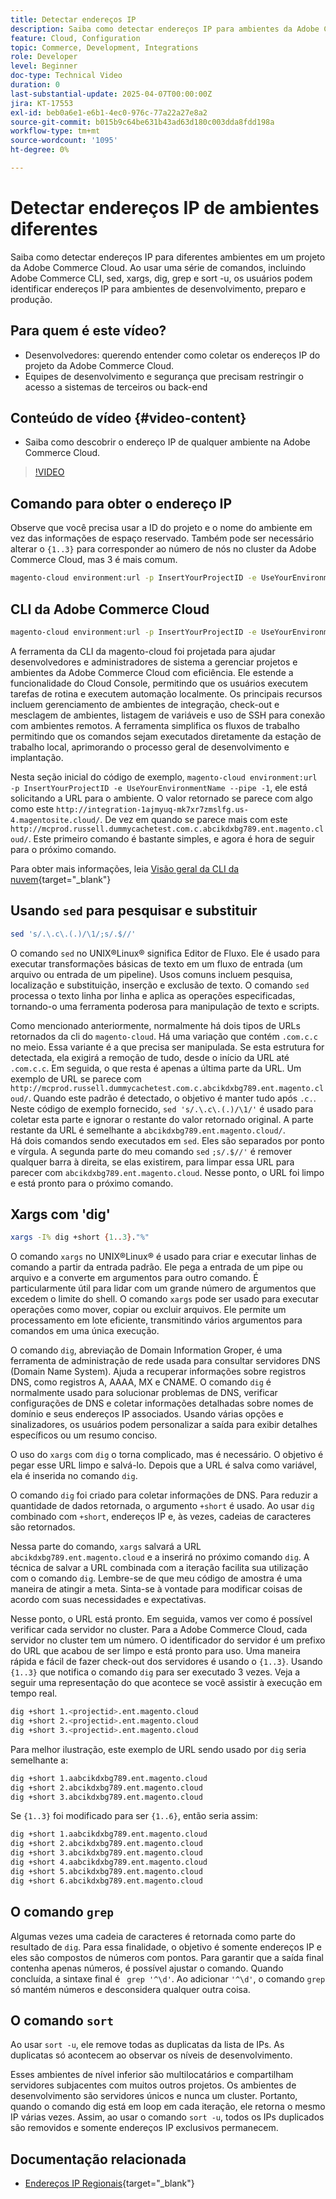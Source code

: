 ```yaml
---
title: Detectar endereços IP
description: Saiba como detectar endereços IP para ambientes da Adobe Commerce Cloud para aprimorar a segurança e simplificar a comunicação com o servidor
feature: Cloud, Configuration
topic: Commerce, Development, Integrations
role: Developer
level: Beginner
doc-type: Technical Video
duration: 0
last-substantial-update: 2025-04-07T00:00:00Z
jira: KT-17553
exl-id: beb0a6e1-e6b1-4ec0-976c-77a22a27e8a2
source-git-commit: b015b9c64be631b43ad63d180c003dda8fdd198a
workflow-type: tm+mt
source-wordcount: '1095'
ht-degree: 0%

---
```


# Detectar endereços IP de ambientes diferentes

Saiba como detectar endereços IP para diferentes ambientes em um projeto da Adobe Commerce Cloud. Ao usar uma série de comandos, incluindo Adobe Commerce CLI, sed, xargs, dig, grep e sort -u, os usuários podem identificar endereços IP para ambientes de desenvolvimento, preparo e produção.

## Para quem é este vídeo?

* Desenvolvedores: querendo entender como coletar os endereços IP do projeto da Adobe Commerce Cloud.
* Equipes de desenvolvimento e segurança que precisam restringir o acesso a sistemas de terceiros ou back-end

## Conteúdo de vídeo {#video-content}

* Saiba como descobrir o endereço IP de qualquer ambiente na Adobe Commerce Cloud.

>[!VIDEO](https://video.tv.adobe.com/v/3457493/?learn=on)

## Comando para obter o endereço IP

Observe que você precisa usar a ID do projeto e o nome do ambiente em vez das informações de espaço reservado.  Também pode ser necessário alterar o `{1..3}` para corresponder ao número de nós no cluster da Adobe Commerce Cloud, mas 3 é mais comum.

```bash
magento-cloud environment:url -p InsertYourProjectID -e UseYourEnvironmentName --pipe -1 | sed 's/.\.c\.(.)/\1/;s/.$//' | xargs -I% dig +short {1..3}."%" | grep '^\d' | sort -u
```

## CLI da Adobe Commerce Cloud

```bash
magento-cloud environment:url -p InsertYourProjectID -e UseYourEnvironmentName --pipe -1
```

A ferramenta da CLI da magento-cloud foi projetada para ajudar desenvolvedores e administradores de sistema a gerenciar projetos e ambientes da Adobe Commerce Cloud com eficiência. Ele estende a funcionalidade do Cloud Console, permitindo que os usuários executem tarefas de rotina e executem automação localmente. Os principais recursos incluem gerenciamento de ambientes de integração, check-out e mesclagem de ambientes, listagem de variáveis e uso de SSH para conexão com ambientes remotos. A ferramenta simplifica os fluxos de trabalho permitindo que os comandos sejam executados diretamente da estação de trabalho local, aprimorando o processo geral de desenvolvimento e implantação.

Nesta seção inicial do código de exemplo, `magento-cloud environment:url -p InsertYourProjectID -e UseYourEnvironmentName --pipe -1`, ele está solicitando a URL para o ambiente. O valor retornado se parece com algo como este `http://integration-1ajmyuq-mk7xr7zmslfg.us-4.magentosite.cloud/`. De vez em quando se parece mais com este `http://mcprod.russell.dummycachetest.com.c.abcikdxbg789.ent.magento.cloud/`.  Este primeiro comando é bastante simples, e agora é hora de seguir para o próximo comando.

Para obter mais informações, leia [Visão geral da CLI da nuvem](https://experienceleague.adobe.com/pt-br/docs/commerce-on-cloud/user-guide/dev-tools/cloud-cli/cloud-cli-overview){target="_blank"}

## Usando `sed` para pesquisar e substituir

```bash
sed 's/.\.c\.(.)/\1/;s/.$//'
```

O comando `sed` no UNIX®Linux® significa Editor de Fluxo. Ele é usado para executar transformações básicas de texto em um fluxo de entrada (um arquivo ou entrada de um pipeline). Usos comuns incluem pesquisa, localização e substituição, inserção e exclusão de texto. O comando `sed` processa o texto linha por linha e aplica as operações especificadas, tornando-o uma ferramenta poderosa para manipulação de texto e scripts.

Como mencionado anteriormente, normalmente há dois tipos de URLs retornados da cli do `magento-cloud`. Há uma variação que contém `.com.c.c` no meio. Essa variante é a que precisa ser manipulada. Se esta estrutura for detectada, ela exigirá a remoção de tudo, desde o início da URL até `.com.c.c`.  Em seguida, o que resta é apenas a última parte da URL. Um exemplo de URL se parece com `http://mcprod.russell.dummycachetest.com.c.abcikdxbg789.ent.magento.cloud/`.  Quando este padrão é detectado, o objetivo é manter tudo após `.c.`.  Neste código de exemplo fornecido, `sed 's/.\.c\.(.)/\1/'` é usado para coletar esta parte e ignorar o restante do valor retornado original. A parte restante da URL é semelhante a `abcikdxbg789.ent.magento.cloud/`.\
Há dois comandos sendo executados em `sed`. Eles são separados por ponto e vírgula. A segunda parte do meu comando `sed` `;s/.$//'` é remover qualquer barra à direita, se elas existirem, para limpar essa URL para parecer com `abcikdxbg789.ent.magento.cloud`.  Nesse ponto, o URL foi limpo e está pronto para o próximo comando.

## Xargs com &#39;dig&#39;

```bash
xargs -I% dig +short {1..3}."%"
```

O comando `xargs` no UNIX®Linux® é usado para criar e executar linhas de comando a partir da entrada padrão. Ele pega a entrada de um pipe ou arquivo e a converte em argumentos para outro comando. É particularmente útil para lidar com um grande número de argumentos que excedem o limite do shell. O comando `xargs` pode ser usado para executar operações como mover, copiar ou excluir arquivos. Ele permite um processamento em lote eficiente, transmitindo vários argumentos para comandos em uma única execução.

O comando `dig`, abreviação de Domain Information Groper, é uma ferramenta de administração de rede usada para consultar servidores DNS (Domain Name System). Ajuda a recuperar informações sobre registros DNS, como registros A, AAAA, MX e CNAME. O comando `dig` é normalmente usado para solucionar problemas de DNS, verificar configurações de DNS e coletar informações detalhadas sobre nomes de domínio e seus endereços IP associados. Usando várias opções e sinalizadores, os usuários podem personalizar a saída para exibir detalhes específicos ou um resumo conciso.

O uso do `xargs` com `dig` o torna complicado, mas é necessário. O objetivo é pegar esse URL limpo e salvá-lo.  Depois que a URL é salva como variável, ela é inserida no comando `dig`.

O comando `dig` foi criado para coletar informações de DNS. Para reduzir a quantidade de dados retornada, o argumento `+short` é usado. Ao usar `dig` combinado com `+short`, endereços IP e, às vezes, cadeias de caracteres são retornados.

Nessa parte do comando, `xargs` salvará a URL `abcikdxbg789.ent.magento.cloud` e a inserirá no próximo comando `dig`. A técnica de salvar a URL combinada com a iteração facilita sua utilização com o comando `dig`. Lembre-se de que meu código de amostra é uma maneira de atingir a meta. Sinta-se à vontade para modificar coisas de acordo com suas necessidades e expectativas.

Nesse ponto, o URL está pronto. Em seguida, vamos ver como é possível verificar cada servidor no cluster. Para a Adobe Commerce Cloud, cada servidor no cluster tem um número. O identificador do servidor é um prefixo do URL que acabou de ser limpo e está pronto para uso. Uma maneira rápida e fácil de fazer check-out dos servidores é usando o `{1..3}`. Usando `{1..3}` que notifica o comando `dig` para ser executado 3 vezes. Veja a seguir uma representação do que acontece se você assistir à execução em tempo real.

```bash
dig +short 1.<projectid>.ent.magento.cloud
dig +short 2.<projectid>.ent.magento.cloud
dig +short 3.<projectid>.ent.magento.cloud
```

Para melhor ilustração, este exemplo de URL sendo usado por `dig` seria semelhante a:

```bash
dig +short 1.aabcikdxbg789.ent.magento.cloud
dig +short 2.abcikdxbg789.ent.magento.cloud
dig +short 3.abcikdxbg789.ent.magento.cloud
```

Se `{1..3}` foi modificado para ser `{1..6}`, então seria assim:

```bash
dig +short 1.aabcikdxbg789.ent.magento.cloud
dig +short 2.abcikdxbg789.ent.magento.cloud
dig +short 3.abcikdxbg789.ent.magento.cloud
dig +short 4.aabcikdxbg789.ent.magento.cloud
dig +short 5.abcikdxbg789.ent.magento.cloud
dig +short 6.abcikdxbg789.ent.magento.cloud
```

## O comando `grep`

Algumas vezes uma cadeia de caracteres é retornada como parte do resultado de `dig`. Para essa finalidade, o objetivo é somente endereços IP e eles são compostos de números com pontos. Para garantir que a saída final contenha apenas números, é possível ajustar o comando. Quando concluída, a sintaxe final é ` grep '^\d'`.  Ao adicionar `'^\d'`, o comando `grep` só mantém números e desconsidera qualquer outra coisa.

## O comando `sort`

Ao usar `sort -u`, ele remove todas as duplicatas da lista de IPs. As duplicatas só acontecem ao observar os níveis de desenvolvimento.

Esses ambientes de nível inferior são multilocatários e compartilham servidores subjacentes com muitos outros projetos. Os ambientes de desenvolvimento são servidores únicos e nunca um cluster. Portanto, quando o comando dig está em loop em cada iteração, ele retorna o mesmo IP várias vezes. Assim, ao usar o comando `sort -u`, todos os IPs duplicados são removidos e somente endereços IP exclusivos permanecem.



## Documentação relacionada

* [Endereços IP Regionais](https://experienceleague.adobe.com/pt-br/docs/commerce-on-cloud/user-guide/project/regional-ip-addresses){target="_blank"}
